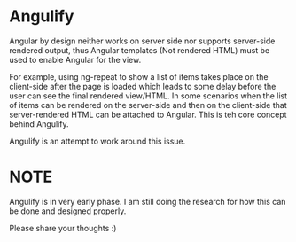 # Angulify
Angular by design neither works on server side nor supports server-side rendered output, thus Angular templates (Not rendered HTML) must be used to enable Angular for the view.

For example, using ng-repeat to show a list of items takes place on the client-side after the page is loaded which leads to some delay before the user can see the final rendered view/HTML. In some scenarios when the list of items can be rendered on the server-side and then on the client-side that server-rendered HTML can be attached to Angular. This is teh core concept behind Angulify.

Angulify is an attempt to work around this issue.

# NOTE
Angulify is in very early phase. I am still doing the research for how this can be done and designed properly.

Please share your thoughts :)
